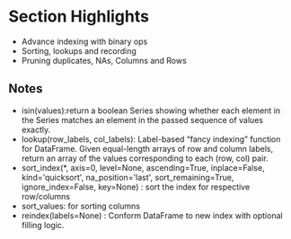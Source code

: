 # Section Highlights

- Advance indexing with binary ops
- Sorting, lookups and recording
- Pruning duplicates, NAs, Columns and Rows

## Notes

- isin(values):return a boolean Series showing whether each element in the Series matches an element in the passed sequence of values exactly.
- lookup(row_labels, col_labels): Label-based “fancy indexing” function for DataFrame. Given equal-length arrays of row and column labels, return an array of the values corresponding to each (row, col) pair.
- sort_index(\*, axis=0, level=None, ascending=True, inplace=False, kind='quicksort', na_position='last', sort_remaining=True, ignore_index=False, key=None) : sort the index for respective row/columns
- sort_values: for sorting columns
- reindex(labels=None) : Conform DataFrame to new index with optional filling logic.
